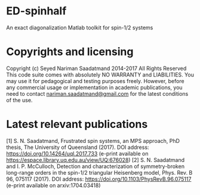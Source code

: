 # ED-spinhalf
An exact diagonalization Matlab toolkit for spin-1/2 systems

# Copyrights and licensing 
Copyright (c) Seyed Nariman Saadatmand 2014-2017 All Rights Reserved 
This code suite comes with absolutely NO WARRANTY and LIABILITIES. You may use it for pedagogical and testing purposes freely. However, before any commercial usage or implementation in academic publications, you need to contact nariman.saadatmand@gmail.com for the latest conditions of the use. 

# Latest relevant publications
[1] S. N. Saadatmand, Frustrated spin systems, an MPS approach, PhD thesis, The University of Queensland (2017). DOI address: https://doi.org/10.14264/uql.2017.733 (e-print available on https://espace.library.uq.edu.au/view/UQ:676028)
[2] S. N. Saadatmand and I. P. McCulloch, Detection and characterization of symmetry-broken long-range orders
in the spin-1/2 triangular Heisenberg model, Phys. Rev. B 96, 075117 (2017). DOI address: https://doi.org/10.1103/PhysRevB.96.075117 (e-print available on arxiv:1704.03418)
